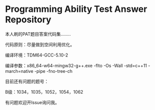# Programming Ability Test Answer Repository
本人刷的PAT题目答案代码集........

代码原则：尽量做到空间利用优化。

编译环境：TDM64-GCC-5.10-2

编译参数：x86_64-w64-mingw32-g++.exe -flto -Os -Wall -std=c++11 -march=native -pipe -fno-tree-ch

目前还有问题的题号：

B级：1034，1035，1052，1054，1062

有问题欢迎开Issue询问我。
